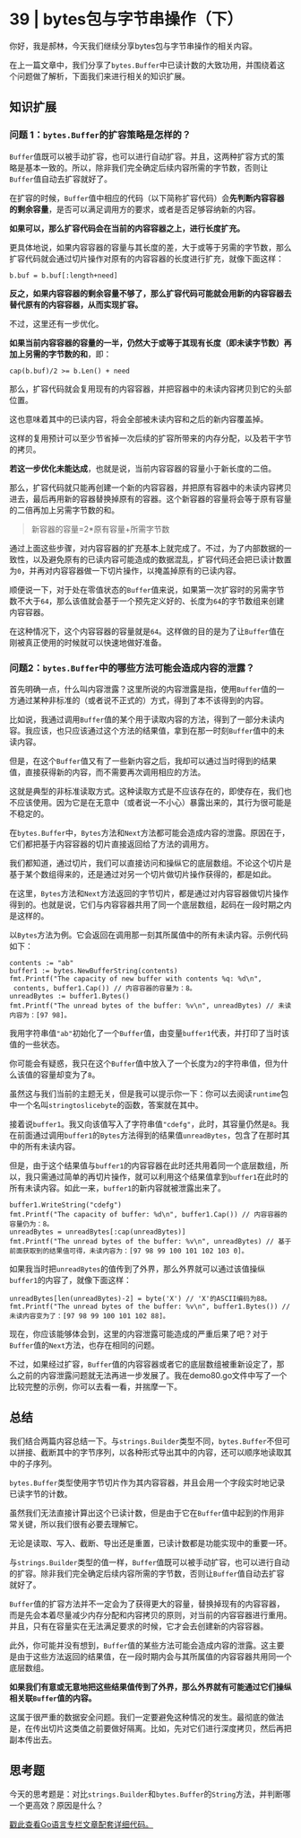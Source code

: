 # 39 \| bytes包与字节串操作（下）

你好，我是郝林，今天我们继续分享bytes包与字节串操作的相关内容。

在上一篇文章中，我们分享了`bytes.Buffer`中已读计数的大致功用，并围绕着这个问题做了解析，下面我们来进行相关的知识扩展。

## 知识扩展

### 问题 1：`bytes.Buffer`的扩容策略是怎样的？

`Buffer`值既可以被手动扩容，也可以进行自动扩容。并且，这两种扩容方式的策略是基本一致的。所以，除非我们完全确定后续内容所需的字节数，否则让`Buffer`值自动去扩容就好了。

在扩容的时候，`Buffer`值中相应的代码（以下简称扩容代码）会**先判断内容容器的剩余容量**，是否可以满足调用方的要求，或者是否足够容纳新的内容。

**如果可以，那么扩容代码会在当前的内容容器之上，进行长度扩充。**

更具体地说，如果内容容器的容量与其长度的差，大于或等于另需的字节数，那么扩容代码就会通过切片操作对原有的内容容器的长度进行扩充，就像下面这样：

```
b.buf = b.buf[:length+need]
```

**反之，如果内容容器的剩余容量不够了，那么扩容代码可能就会用新的内容容器去替代原有的内容容器，从而实现扩容。**

不过，这里还有一步优化。

**如果当前内容容器的容量的一半，仍然大于或等于其现有长度（即未读字节数）再加上另需的字节数的和**，即：

<!-- [[[read_end]]] -->

```
cap(b.buf)/2 >= b.Len() + need
```

那么，扩容代码就会复用现有的内容容器，并把容器中的未读内容拷贝到它的头部位置。

这也意味着其中的已读内容，将会全部被未读内容和之后的新内容覆盖掉。

这样的复用预计可以至少节省掉一次后续的扩容所带来的内存分配，以及若干字节的拷贝。

**若这一步优化未能达成**，也就是说，当前内容容器的容量小于新长度的二倍。

那么，扩容代码就只能再创建一个新的内容容器，并把原有容器中的未读内容拷贝进去，最后再用新的容器替换掉原有的容器。这个新容器的容量将会等于原有容量的二倍再加上另需字节数的和。

> 新容器的容量=2\*原有容量+所需字节数

通过上面这些步骤，对内容容器的扩充基本上就完成了。不过，为了内部数据的一致性，以及避免原有的已读内容可能造成的数据混乱，扩容代码还会把已读计数置为`0`，并再对内容容器做一下切片操作，以掩盖掉原有的已读内容。

顺便说一下，对于处在零值状态的`Buffer`值来说，如果第一次扩容时的另需字节数不大于`64`，那么该值就会基于一个预先定义好的、长度为`64`的字节数组来创建内容容器。

在这种情况下，这个内容容器的容量就是`64`。这样做的目的是为了让`Buffer`值在刚被真正使用的时候就可以快速地做好准备。

### 问题2：`bytes.Buffer`中的哪些方法可能会造成内容的泄露？

首先明确一点，什么叫内容泄露？这里所说的内容泄露是指，使用`Buffer`值的一方通过某种非标准的（或者说不正式的）方式，得到了本不该得到的内容。

比如说，我通过调用`Buffer`值的某个用于读取内容的方法，得到了一部分未读内容。我应该，也只应该通过这个方法的结果值，拿到在那一时刻`Buffer`值中的未读内容。

但是，在这个`Buffer`值又有了一些新内容之后，我却可以通过当时得到的结果值，直接获得新的内容，而不需要再次调用相应的方法。

这就是典型的非标准读取方式。这种读取方式是不应该存在的，即使存在，我们也不应该使用。因为它是在无意中（或者说一不小心）暴露出来的，其行为很可能是不稳定的。

在`bytes.Buffer`中，`Bytes`方法和`Next`方法都可能会造成内容的泄露。原因在于，它们都把基于内容容器的切片直接返回给了方法的调用方。

我们都知道，通过切片，我们可以直接访问和操纵它的底层数组。不论这个切片是基于某个数组得来的，还是通过对另一个切片做切片操作获得的，都是如此。

在这里，`Bytes`方法和`Next`方法返回的字节切片，都是通过对内容容器做切片操作得到的。也就是说，它们与内容容器共用了同一个底层数组，起码在一段时期之内是这样的。

以`Bytes`方法为例。它会返回在调用那一刻其所属值中的所有未读内容。示例代码如下：

```
contents := "ab"
buffer1 := bytes.NewBufferString(contents)
fmt.Printf("The capacity of new buffer with contents %q: %d\n",
 contents, buffer1.Cap()) // 内容容器的容量为：8。
unreadBytes := buffer1.Bytes()
fmt.Printf("The unread bytes of the buffer: %v\n", unreadBytes) // 未读内容为：[97 98]。
```

我用字符串值`"ab"`初始化了一个`Buffer`值，由变量`buffer1`代表，并打印了当时该值的一些状态。

你可能会有疑惑，我只在这个`Buffer`值中放入了一个长度为`2`的字符串值，但为什么该值的容量却变为了`8`。

虽然这与我们当前的主题无关，但是我可以提示你一下：你可以去阅读`runtime`包中一个名叫`stringtoslicebyte`的函数，答案就在其中。

接着说`buffer1`。我又向该值写入了字符串值`"cdefg"`，此时，其容量仍然是`8`。我在前面通过调用`buffer1`的`Bytes`方法得到的结果值`unreadBytes`，包含了在那时其中的所有未读内容。

但是，由于这个结果值与`buffer1`的内容容器在此时还共用着同一个底层数组，所以，我只需通过简单的再切片操作，就可以利用这个结果值拿到`buffer1`在此时的所有未读内容。如此一来，`buffer1`的新内容就被泄露出来了。

```
buffer1.WriteString("cdefg")
fmt.Printf("The capacity of buffer: %d\n", buffer1.Cap()) // 内容容器的容量仍为：8。
unreadBytes = unreadBytes[:cap(unreadBytes)]
fmt.Printf("The unread bytes of the buffer: %v\n", unreadBytes) // 基于前面获取到的结果值可得，未读内容为：[97 98 99 100 101 102 103 0]。
```

如果我当时把`unreadBytes`的值传到了外界，那么外界就可以通过该值操纵`buffer1`的内容了，就像下面这样：

```
unreadBytes[len(unreadBytes)-2] = byte('X') // 'X'的ASCII编码为88。
fmt.Printf("The unread bytes of the buffer: %v\n", buffer1.Bytes()) // 未读内容变为了：[97 98 99 100 101 102 88]。
```

现在，你应该能够体会到，这里的内容泄露可能造成的严重后果了吧？对于`Buffer`值的`Next`方法，也存在相同的问题。

不过，如果经过扩容，`Buffer`值的内容容器或者它的底层数组被重新设定了，那么之前的内容泄露问题就无法再进一步发展了。我在demo80.go文件中写了一个比较完整的示例，你可以去看一看，并揣摩一下。

## 总结

我们结合两篇内容总结一下。与`strings.Builder`类型不同，`bytes.Buffer`不但可以拼接、截断其中的字节序列，以各种形式导出其中的内容，还可以顺序地读取其中的子序列。

`bytes.Buffer`类型使用字节切片作为其内容容器，并且会用一个字段实时地记录已读字节的计数。

虽然我们无法直接计算出这个已读计数，但是由于它在`Buffer`值中起到的作用非常关键，所以我们很有必要去理解它。

无论是读取、写入、截断、导出还是重置，已读计数都是功能实现中的重要一环。

与`strings.Builder`类型的值一样，`Buffer`值既可以被手动扩容，也可以进行自动的扩容。除非我们完全确定后续内容所需的字节数，否则让`Buffer`值自动去扩容就好了。

`Buffer`值的扩容方法并不一定会为了获得更大的容量，替换掉现有的内容容器，而是先会本着尽量减少内存分配和内容拷贝的原则，对当前的内容容器进行重用。并且，只有在容量实在无法满足要求的时候，它才会去创建新的内容容器。

此外，你可能并没有想到，`Buffer`值的某些方法可能会造成内容的泄露。这主要是由于这些方法返回的结果值，在一段时期内会与其所属值的内容容器共用同一个底层数组。

**如果我们有意或无意地把这些结果值传到了外界，那么外界就有可能通过它们操纵相关联`Buffer`值的内容。**

这属于很严重的数据安全问题。我们一定要避免这种情况的发生。最彻底的做法是，在传出切片这类值之前要做好隔离。比如，先对它们进行深度拷贝，然后再把副本传出去。

## 思考题

今天的思考题是：对比`strings.Builder`和`bytes.Buffer`的`String`方法，并判断哪一个更高效？原因是什么？

[戳此查看Go语言专栏文章配套详细代码。](<https://github.com/hyper0x/Golang_Puzzlers>)

